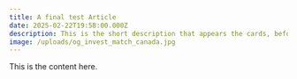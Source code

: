 ```yaml
---
title: A final test Article
date: 2025-02-22T19:58:00.000Z
description: This is the short description that appears the cards, before read more.
image: /uploads/og_invest_match_canada.jpg
---
```

This is the content here.

